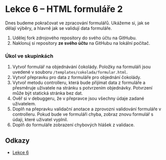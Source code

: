# Lekce 6 – HTML formuláře 2

Dnes budeme pokračovat ve zpracování formulářů. Ukážeme si, jak se dělají výběry, a hlavně jak se validují data formuláře.  

1. Udělej fork zdrojového repository do svého účtu na GitHubu.
1. Naklonuj si repository **ze svého účtu** na GitHubu na lokální počítač.

### Úkol ve skupinkách
1. Vytvoř formulář na objednávání čokolády. Položky na formuláři jsou uvedené v souboru `/templates/cokolada/formular.html`.
1. Vytvoř přepravku pro data z formuláře pro objednání čokolády.
1. Vytvoř metodu controlleru, která bude přijímat data z formuláře a přesměruje uživatele na stránku s potvrzením objednávky. Potvrzení může být statická
   stránka bez dat.
1. Ověř si v debuggeru, že v přepravce jsou všechny údaje zadané uživatelem.
1. Doplň na přepravku validační anotace a zprovozni validování formuláře v controlleru. Pokud bude ve formuláři chyba, zobraz znovu formulář s údaji,
   které uživatel vyplnil.
1. Doplň do formuláře zobrazení chybových hlášek z validace.

## Odkazy
* [Lekce 6](https://java.czechitas.cz/2023-podzim/java-2-online/lekce-6.html)
